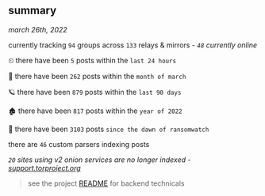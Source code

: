 
## summary
_march 26th, 2022_

currently tracking `94` groups across `133` relays & mirrors - _`48` currently online_

⏲ there have been `5` posts within the `last 24 hours`

🦈 there have been `262` posts within the `month of march`

🪐 there have been `879` posts within the `last 90 days`

🏚 there have been `817` posts within the `year of 2022`

🦕 there have been `3103` posts `since the dawn of ransomwatch`

there are `46` custom parsers indexing posts

_`20` sites using v2 onion services are no longer indexed - [support.torproject.org](https://support.torproject.org/onionservices/v2-deprecation/)_

> see the project [README](https://github.com/thetanz/ransomwatch#ransomwatch--) for backend technicals
